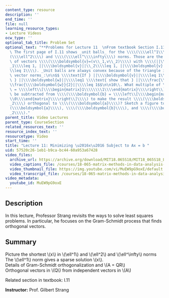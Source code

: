 ```yaml
---
content_type: resource
description: ''
end_time: ''
file: null
learning_resource_types:
- Lecture Videos
ocw_type: ''
optional_tab_title: Problem Set
optional_text: "**Problems for Lecture 11  \nFrom textbook Section I.11**\n\n6\\.\
  \ The first page of I.11 shows _unit balls_ for the \\\\(\\\\ell^1\\\\) and \\\\\
  (\\\\ell^2\\\\) and \\\\(\\\\ell^\\\\infty\\\\) norms. Those are the three sets\
  \ of vectors \\\\(\\\\boldsymbol{v}=(v\\_1,v\\_2)\\\\) with \\\\(||\\\\boldsymbol{v}||\\\
  _1\\\\leq 1, ||\\\\boldsymbol{v}||\\_2\\\\leq 1, ||\\\\boldsymbol{v}||\\_\\\\infty\\\
  \\leq 1\\\\). _Unit balls are always convex because of the triangle inequality for\
  \ vector norms_:\n\n$$ \\\\text{If } ||\\\\boldsymbol{v}||\\\\leq 1\\\\text{ and\
  \ } ||\\\\boldsymbol{w}||\\\\leq1 \\\\text{ show that } ||\\\\frac{\\\\boldsymbol{v}}{2}+\\\
  \\frac{\\\\boldsymbol{w}}{2}||\\\\leq 1$$\n\n10\\. What multiple of \\\\(\\\\boldsymbol{a}\
  \ = \\\\left\\[\\\\begin{matrix}1\\\\\\\\1\\\\end{matrix}\\\\right\\]\\\\) should\
  \ be subtracted from \\\\(\\\\boldsymbol{b} = \\\\left\\[\\\\begin{matrix}4\\\\\\\
  \\0\\\\end{matrix}\\\\right\\]\\\\) to make the result \\\\(\\\\boldsymbol{A}\\\
  _2\\\\) orthogonal to \\\\(\\\\boldsymbol{a}\\\\)? Sketch a figure to show \\\\\
  (\\\\boldsymbol{a}\\\\), \\\\(\\\\boldsymbol{b}\\\\), and \\\\(\\\\boldsymbol{A}\\\
  _2\\\\)."
parent_title: Video Lectures
parent_type: CourseSection
related_resources_text: ''
resource_index_text: ''
resourcetype: Video
start_time: ''
title: "Lecture 11: Minimizing \u2016x\u2016 Subject to Ax = b "
uid: 57520c26-1eb1-b9ca-bc44-60a953a67428
video_files:
  archive_url: https://archive.org/download/MIT18.065S18/MIT18_065S18_Lecture11_300k.mp4
  video_captions_file: /courses/18-065-matrix-methods-in-data-analysis-signal-processing-and-machine-learning-spring-2018/166e9930bc7f53a89f94206db8661367_MuEW9pG9oxE.vtt
  video_thumbnail_file: https://img.youtube.com/vi/MuEW9pG9oxE/default.jpg
  video_transcript_file: /courses/18-065-matrix-methods-in-data-analysis-signal-processing-and-machine-learning-spring-2018/f8ece4b5c1f0a1c6d1ff79a17e0162e2_MuEW9pG9oxE.pdf
video_metadata:
  youtube_id: MuEW9pG9oxE
---
```


Description
-----------

In this lecture, Professor Strang revisits the ways to solve least squares problems. In particular, he focuses on the Gram-Schmidt process that finds orthogonal vectors.

Summary
-------

Picture the shortest \\(x\\) in \\(\\ell^1\\) and \\(\\ell^2\\) and \\(\\ell^\\infty\\) norms  
The \\(\\ell^1\\) norm gives a sparse solution \\(x\\).  
Details of Gram-Schmidt orthogonalization and \\(A = QR\\)  
Orthogonal vectors in \\(Q\\) from independent vectors in \\(A\\)

Related section in textbook: I.11

**Instructor:** Prof. Gilbert Strang

